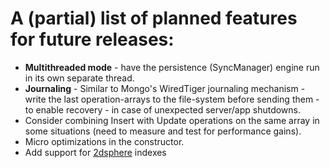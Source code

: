 # A (partial) list of planned features for future releases:
- **Multithreaded mode** - have the persistence (SyncManager) engine run in its own separate thread.
- **Journaling** - Similar to Mongo's WiredTiger journaling mechanism - write the last operation-arrays to the file-system before sending them - to enable recovery - 
in case of unexpected server/app shutdowns.
- Consider combining Insert with Update operations on the same array in some situations (need to measure and test for performance gains).
- Micro optimizations in the constructor.
- Add support for [2dsphere](https://docs.mongodb.com/manual/core/2dsphere/) indexes
